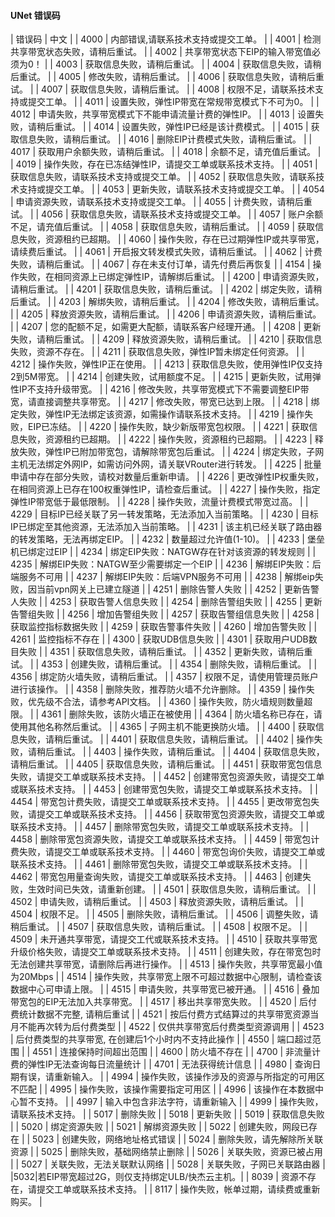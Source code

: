

#### UNet 错误码

| 错误码 | 中文                                                         |
| 4000   | 内部错误,请联系技术支持或提交工单。                          |
| 4001   | 检测共享带宽状态失败，请稍后重试。                           |
| 4002   | 共享带宽状态下EIP的输入带宽值必须为0！                       |
| 4003   | 获取信息失败，请稍后重试。                                   |
| 4004   | 获取信息失败，请稍后重试。                                   |
| 4005   | 修改失败，请稍后重试。                                       |
| 4006   | 获取信息失败，请稍后重试。                                   |
| 4007   | 获取信息失败，请稍后重试。                                   |
| 4008   | 权限不足，请联系技术支持或提交工单。                         |
| 4011   | 设置失败，弹性IP带宽在常规带宽模式下不可为0。                |
| 4012   | 申请失败，共享带宽模式下不能申请流量计费的弹性IP。           |
| 4013   | 设置失败，请稍后重试。                                       |
| 4014   | 设置失败，弹性IP已经是该计费模式。                           |
| 4015   | 获取信息失败，请稍后重试。                                   |
| 4016   | 删除EIP计费模式失败，请稍后重试。                            |
| 4017   | 获取用户余额失败，请稍后重试。                               |
| 4018   | 余额不足，请充值后重试。                                     |
| 4019   | 操作失败，存在已冻结弹性IP，请提交工单或联系技术支持。       |
| 4051   | 获取信息失败，请联系技术支持或提交工单。                     |
| 4052   | 获取信息失败，请联系技术支持或提交工单。                     |
| 4053   | 更新失败，请联系技术支持或提交工单。                         |
| 4054   | 申请资源失败，请联系技术支持或提交工单。                     |
| 4055   | 计费失败，请稍后重试。                                       |
| 4056   | 获取信息失败，请联系技术支持或提交工单。                     |
| 4057   | 账户余额不足，请充值后重试。                                 |
| 4058   | 获取信息失败，请稍后重试。                                   |
| 4059   | 获取信息失败，资源租约已超期。                               |
| 4060   | 操作失败，存在已过期弹性IP或共享带宽，请续费后重试。         |
| 4061   | 开启报文转发模式失败，请稍后重试。                           |
| 4062   | 计费失败，请稍后重试。                                       |
| 4067   | 存在未支付订单，请先付费后再恢复                             |
| 4154   | 操作失败，在相同资源上已绑定弹性IP，请解绑后重试。           |
| 4200   | 申请资源失败，请稍后重试。                                   |
| 4201   | 获取信息失败，请稍后重试。                                   |
| 4202   | 绑定失败，请稍后重试。                                       |
| 4203   | 解绑失败，请稍后重试。                                       |
| 4204   | 修改失败，请稍后重试。                                       |
| 4205   | 释放资源失败，请稍后重试。                                   |
| 4206   | 申请资源失败，请稍后重试。                                   |
| 4207   | 您的配额不足，如需更大配额，请联系客户经理开通。             |
| 4208   | 更新失败，请稍后重试。                                       |
| 4209   | 释放资源失败，请稍后重试。                                   |
| 4210   | 获取信息失败，资源不存在。                                   |
| 4211   | 获取信息失败，弹性IP暂未绑定任何资源。                       |
| 4212   | 操作失败，弹性IP正在使用。                                   |
| 4213   | 获取信息失败，使用弹性IP仅支持2到5M带宽。                    |
| 4214   | 创建失败，试用额度不足。                                     |
| 4215   | 更新失败，试用弹性IP不支持升级带宽。                         |
| 4216   | 修改失败，共享带宽模式下不需要调整EIP带宽，请直接调整共享带宽。 |
| 4217   | 修改失败，带宽已达到上限。                                   |
| 4218   | 绑定失败，弹性IP无法绑定该资源，如需操作请联系技术支持。     |
| 4219   | 操作失败，EIP已冻结。                                        |
| 4220   | 操作失败，缺少新版带宽包权限。                               |
| 4221   | 获取信息失败，资源租约已超期。                               |
| 4222   | 操作失败，资源租约已超期。                                   |
| 4223   | 释放失败，弹性IP已附加带宽包，请解除带宽包后重试。           |
| 4224   | 绑定失败，子网主机无法绑定外网IP，如需访问外网，请关联VRouter进行转发。 |
| 4225   | 批量申请中存在部分失败，请校对数量后重新申请。               |
| 4226   | 更改弹性IP权重失败，在相同资源上已存在100权重弹性IP，请检查后重试。 |
| 4227   | 操作失败，指定弹性IP带宽低于最低限制。                       |
| 4228   | 操作失败，流量计费模式带宽过高。                             |
| 4229   | 目标IP已经关联了另一转发策略，无法添加入当前策略。           |
| 4230   | 目标IP已绑定至其他资源，无法添加入当前策略。                 |
| 4231   | 该主机已经关联了路由器的转发策略，无法再绑定EIP。            |
| 4232   | 数量超过允许值(1-10)。                                       |
| 4233   | 堡垒机已绑定过EIP                                            |
| 4234   | 绑定EIP失败：NATGW存在针对该资源的转发规则                   |
| 4235   | 解绑EIP失败：NATGW至少需要绑定一个EIP                        |
| 4236   | 解绑EIP失败：后端服务不可用                                  |
| 4237   | 解绑EIP失败：后端VPN服务不可用                               |
| 4238   | 解绑eip失败，因当前vpn网关上已建立隧道                       |
| 4251   | 删除告警人失败                                               |
| 4252   | 更新告警人失败                                               |
| 4253   | 获取告警人信息失败                                           |
| 4254   | 删除告警组失败                                               |
| 4255   | 更新告警组失败                                               |
| 4256   | 增加告警组失败                                               |
| 4257   | 获取告警组信息失败                                           |
| 4258   | 获取监控指标数据失败                                         |
| 4259   | 获取告警事件失败                                             |
| 4260   | 增加告警失败                                                 |
| 4261   | 监控指标不存在                                               |
| 4300   | 获取UDB信息失败                                              |
| 4301   | 获取用户UDB数目失败                                          |
| 4351   | 获取信息失败，请稍后重试。                                   |
| 4352   | 更新失败，请稍后重试。                                       |
| 4353   | 创建失败，请稍后重试。                                       |
| 4354   | 删除失败，请稍后重试。                                       |
| 4356   | 绑定防火墙失败，请稍后重试。                                 |
| 4357   | 权限不足，请使用管理员账户进行该操作。                       |
| 4358   | 删除失败，推荐防火墙不允许删除。                             |
| 4359   | 操作失败，优先级不合法，请参考API文档。                      |
| 4360   | 操作失败，防火墙规则数量超限。                               |
| 4361   | 删除失败，该防火墙正在被使用                                 |
| 4364   | 防火墙名称已存在，请使用其他名称然后重试。                   |
| 4365   | 子网主机不能更换防火墙。                                     |
| 4400   | 获取信息失败，请稍后重试。                                   |
| 4401   | 获取信息失败，请稍后重试。                                   |
| 4402   | 操作失败，请稍后重试。                                       |
| 4403   | 操作失败，请稍后重试。                                       |
| 4404   | 获取信息失败，请稍后重试。                                   |
| 4405   | 获取信息失败，请稍后重试。                                   |
| 4451   | 获取带宽包信息失败，请提交工单或联系技术支持。               |
| 4452   | 创建带宽包资源失败，请提交工单或联系技术支持。               |
| 4453   | 创建带宽包失败，请提交工单或联系技术支持。                   |
| 4454   | 带宽包计费失败，请提交工单或联系技术支持。                   |
| 4455   | 更改带宽包失败，请提交工单或联系技术支持。                   |
| 4456   | 获取带宽包资源失败，请提交工单或联系技术支持。               |
| 4457   | 删除带宽包失败，请提交工单或联系技术支持。                   |
| 4458   | 删除带宽包资源失败，请提交工单或联系技术支持。               |
| 4459   | 带宽包计费失败，请提交工单或联系技术支持。                   |
| 4460   | 带宽包询价失败，请提交工单或联系技术支持。                   |
| 4461   | 删除带宽包失败，请提交工单或联系技术支持。                   |
| 4462   | 带宽包用量查询失败，请提交工单或联系技术支持。               |
| 4463   | 创建失败，生效时间已失效，请重新创建。                       |
| 4501   | 获取信息失败，请稍后重试。                                   |
| 4502   | 申请失败，请稍后重试。                                       |
| 4503   | 释放资源失败，请稍后重试。                                   |
| 4504   | 权限不足。                                                   |
| 4505   | 删除失败，请稍后重试。                                       |
| 4506   | 调整失败，请稍后重试。                                       |
| 4507   | 获取信息失败，请稍后重试。                                   |
| 4508   | 权限不足。                                                   |
| 4509   | 未开通共享带宽，请提交工代或联系技术支持。                   |
| 4510   | 获取共享带宽升级价格失败，请提交工单或联系技术支持。         |
| 4511   | 创建失败，存在带宽包时无法创建共享带宽，请删除后再进行操作。 |
| 4513   | 操作失败，共享带宽最小值为20Mbps                             |
| 4514   | 操作失败，共享带宽上限不可超过数据中心限制，请检查该数据中心可申请上限。 |
| 4515   | 申请失败，共享带宽已被开通。                                 |
| 4516   | 叠加带宽包的EIP无法加入共享带宽。                            |
| 4517   | 移出共享带宽失败。                                           |
| 4520   | 后付费统计数据不完整, 请稍后重试                             |
| 4521   | 按后付费方式结算过的共享带宽资源当月不能再次转为后付费类型   |
| 4522   | 仅供共享带宽后付费类型资源调用                               |
| 4523   | 后付费类型的共享带宽, 在创建后1个小时内不支持此操作          |
| 4550   | 端口超过范围                                                 |
| 4551   | 连接保持时间超出范围                                         |
| 4600   | 防火墙不存在                                                 |
| 4700   | 非流量计费的弹性IP无法查询每日流量统计                       |
| 4701   | 无法获得统计信息                                             |
| 4980   | 查询日期有误，请重新输入。                                   |
| 4994   | 操作失败，该操作涉及的资源与所指定的可用区不匹配             |
| 4995   | 操作失败，该操作需要指定可用区                               |
| 4996   | 该操作在本数据中心暂不支持。                                 |
| 4997   | 输入中包含非法字符，请重新输入                               |
| 4999   | 操作失败，请联系技术支持。                                   |
| 5017   | 删除失败                                                     |
| 5018   | 更新失败                                                     |
| 5019   | 获取信息失败                                                 |
| 5020   | 绑定资源失败                                                 |
| 5021   | 解绑资源失败                                                 |
| 5022   | 创建失败，网段已存在                                         |
| 5023   | 创建失败，网络地址格式错误                                   |
| 5024   | 删除失败，请先解除所关联资源                                 |
| 5025   | 删除失败，基础网络禁止删除                                   |
| 5026   | 关联失败，资源已被占用                                       |
| 5027   | 关联失败，无法关联默认网络                                   |
| 5028   | 关联失败，子网已关联路由器                                   |
|5032|若EIP带宽超过2G，则仅支持绑定ULB/快杰云主机。|
| 8039   | 资源不存在，请提交工单或联系技术支持。                       |
| 8117   | 操作失败，帐单过期，请续费或重新购买。                       |


